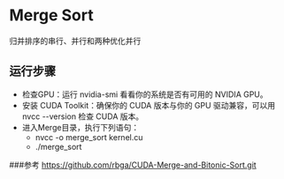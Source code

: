 # Merge Sort
归并排序的串行、并行和两种优化并行
## 运行步骤
- 检查GPU：运行 nvidia-smi 看看你的系统是否有可用的 NVIDIA GPU。
- 安装 CUDA Toolkit：确保你的 CUDA 版本与你的 GPU 驱动兼容，可以用 nvcc --version 检查 CUDA 版本。
- 进入Merge目录，执行下列语句：
  - nvcc -o merge_sort kernel.cu
  - ./merge_sort
 
###参考
https://github.com/rbga/CUDA-Merge-and-Bitonic-Sort.git


　
